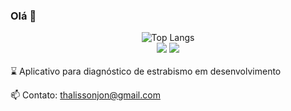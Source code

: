### Olá 👋

<div align="center">
  <img src="https://github-readme-stats.vercel.app/api/top-langs/?username=thalissonjon&hide=asp.net,shaderlab&layout=compact&langs_count=7&theme=merko" alt="Top Langs">
</div>

<div align="center">
  <a href="https://instagram.com/thalisson.jon" target="_blank"><img src="https://img.shields.io/badge/-Instagram-%23E4405F?style=for-the-badge&logo=instagram&logoColor=white" target="_blank"></a>
  <a href="https://www.linkedin.com/in/thalisson-jon-8aa06a236/" target="_blank"><img src="https://img.shields.io/badge/-LinkedIn-%230077B5?style=for-the-badge&logo=linkedin&logoColor=white" target="_blank"></a>
</div>
<br>
⌛ Aplicativo para diagnóstico de estrabismo em desenvolvimento

📫 Contato: thalissonjon@gmail.com



